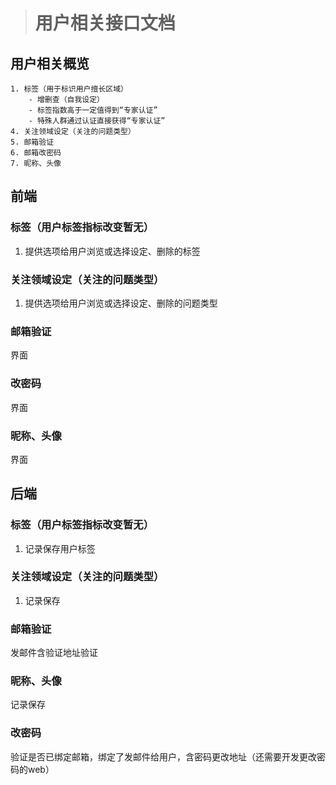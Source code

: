 ># 用户相关接口文档

## 用户相关概览

	1. 标签（用于标识用户擅长区域）
		- 增删查（自我设定）
		- 标签指数高于一定值得到“专家认证”
		- 特殊人群通过认证直接获得“专家认证”
	4. 关注领域设定（关注的问题类型）
	5. 邮箱验证
	6. 邮箱改密码
	7. 昵称、头像

## 前端

### 标签（用户标签指标改变暂无）

1. 提供选项给用户浏览或选择设定、删除的标签

### 关注领域设定（关注的问题类型）

1. 提供选项给用户浏览或选择设定、删除的问题类型

### 邮箱验证

界面

### 改密码

界面

### 昵称、头像

界面

## 后端

### 标签（用户标签指标改变暂无）

1. 记录保存用户标签

### 关注领域设定（关注的问题类型）

1. 记录保存

### 邮箱验证

发邮件含验证地址验证

### 昵称、头像

记录保存

### 改密码

验证是否已绑定邮箱，绑定了发邮件给用户，含密码更改地址（还需要开发更改密码的web）